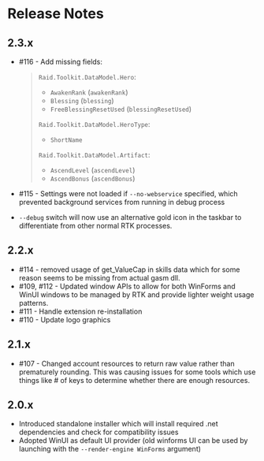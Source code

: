 # Release Notes

## 2.3.x
* #116 - Add missing fields:

    > `Raid.Toolkit.DataModel.Hero`:
    >
    > * `AwakenRank` (`awakenRank`)
    > * `Blessing` (`blessing`)
    > * `FreeBlessingResetUsed` (`blessingResetUsed`)
    >
    > `Raid.Toolkit.DataModel.HeroType`:
    > * `ShortName`
    >
    > `Raid.Toolkit.DataModel.Artifact`:
    > * `AscendLevel` (`ascendLevel`)
    > * `AscendBonus` (`ascendBonus`)
    >

* #115 - Settings were not loaded if `--no-webservice` specified, which prevented background services from running in debug process
* `--debug` switch will now use an alternative gold icon in the taskbar to differentiate from other normal RTK processes.

## 2.2.x
* #114 - removed usage of get_ValueCap in skills data which for some reason seems to be missing from actual gasm dll.
* #109, #112 - Updated window APIs to allow for both WinForms and WinUI windows to be managed by RTK and provide lighter weight usage patterns.
* #111 - Handle extension re-installation
* #110 - Update logo graphics

## 2.1.x
* #107 - Changed account resources to return raw value rather than prematurely rounding. This was causing issues for some tools which use things like # of keys to determine whether there are enough resources.

## 2.0.x
* Introduced standalone installer which will install required .net dependencies and check for compatibility issues
* Adopted WinUI as default UI provider (old winforms UI can be used by launching with the `--render-engine WinForms` argument)
